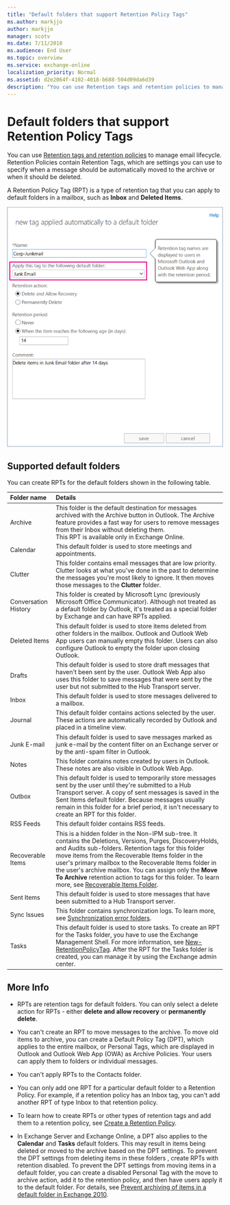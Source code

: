 ```yaml
---
title: "Default folders that support Retention Policy Tags"
ms.author: markjjo
author: markjjo
manager: scotv
ms.date: 7/11/2018
ms.audience: End User
ms.topic: overview
ms.service: exchange-online
localization_priority: Normal
ms.assetid: d2e2064f-4102-4018-b688-504d09da6d39
description: "You can use Retention tags and retention policies to manage email lifecycle. Retention Policies contain Retention Tags, which are settings you can use to specify when a message should be automatically moved to the archive or when it should be deleted."
---
```


# Default folders that support Retention Policy Tags

You can use [Retention tags and retention policies](retention-tags-and-policies.md) to manage email lifecycle. Retention Policies contain Retention Tags, which are settings you can use to specify when a message should be automatically moved to the archive or when it should be deleted. 
  
A Retention Policy Tag (RPT) is a type of retention tag that you can apply to default folders in a mailbox, such as **Inbox** and **Deleted Items**.
  
![Create a Retention Policy Tag (RPT)](../../media/EXO_Retention_DefaultFolders_CreateRPT.png)
  
## Supported default folders

You can create RPTs for the default folders shown in the following table.
  
|**Folder name**|**Details**|
|:-----|:-----|
|Archive  <br/> |This folder is the default destination for messages archived with the Archive button in Outlook. The Archive feature provides a fast way for users to remove messages from their Inbox without deleting them.  <br/> This RPT is available only in Exchange Online.  <br/> |
|Calendar  <br/> |This default folder is used to store meetings and appointments.  <br/> |
|Clutter  <br/> |This folder contains email messages that are low priority. Clutter looks at what you've done in the past to determine the messages you're most likely to ignore. It then moves those messages to the **Clutter** folder.  <br/> |
|Conversation History  <br/> |This folder is created by Microsoft Lync (previously Microsoft Office Communicator). Although not treated as a default folder by Outlook, it's treated as a special folder by Exchange and can have RPTs applied.  <br/> |
|Deleted Items  <br/> |This default folder is used to store items deleted from other folders in the mailbox. Outlook and Outlook Web App users can manually empty this folder. Users can also configure Outlook to empty the folder upon closing Outlook.  <br/> |
|Drafts  <br/> |This default folder is used to store draft messages that haven't been sent by the user. Outlook Web App also uses this folder to save messages that were sent by the user but not submitted to the Hub Transport server.  <br/> |
|Inbox  <br/> |This default folder is used to store messages delivered to a mailbox.  <br/> |
|Journal  <br/> |This default folder contains actions selected by the user. These actions are automatically recorded by Outlook and placed in a timeline view.  <br/> |
|Junk E-mail  <br/> |This default folder is used to save messages marked as junk e-mail by the content filter on an Exchange server or by the anti-spam filter in Outlook.  <br/> |
|Notes  <br/> |This folder contains notes created by users in Outlook. These notes are also visible in Outlook Web App.  <br/> |
|Outbox  <br/> |This default folder is used to temporarily store messages sent by the user until they're submitted to a Hub Transport server. A copy of sent messages is saved in the Sent Items default folder. Because messages usually remain in this folder for a brief period, it isn't necessary to create an RPT for this folder.  <br/> |
|RSS Feeds  <br/> |This default folder contains RSS feeds.  <br/> |
|Recoverable Items  <br/> |This is a hidden folder in the Non-IPM sub-tree. It contains the Deletions, Versions, Purges, DiscoveryHolds, and Audits sub-folders. Retention tags for this folder move items from the Recoverable Items folder in the user's primary mailbox to the Recoverable Items folder in the user's archive mailbox. You can assign only the **Move To Archive** retention action to tags for this folder. To learn more, see [Recoverable Items Folder](https://technet.microsoft.com/library/efc48fb4-2ed8-4d05-93af-f3505fbc389d.aspx).  <br/> |
|Sent Items  <br/> |This default folder is used to store messages that have been submitted to a Hub Transport server.  <br/> |
|Sync Issues  <br/> |This folder contains synchronization logs. To learn more, see [Synchronization error folders](https://go.microsoft.com/fwlink/p/?linkId=198215).  <br/> |
|Tasks  <br/> |This default folder is used to store tasks. To create an RPT for the Tasks folder, you have to use the Exchange Management Shell. For more information, see [New-RetentionPolicyTag](https://technet.microsoft.com/library/3f047d2e-1171-4f53-9b7e-e1625c954325.aspx). After the RPT for the Tasks folder is created, you can manage it by using the Exchange admin center.  <br/> |
   
## More Info

- RPTs are retention tags for default folders. You can only select a delete action for RPTs - either **delete and allow recovery** or **permanently delete**. 
    
- You can't create an RPT to move messages to the archive. To move old items to archive, you can create a Default Policy Tag (DPT), which applies to the entire mailbox, or Personal Tags, which are displayed in Outlook and Outlook Web App (OWA) as Archive Policies. Your users can apply them to folders or individual messages. 
    
- You can't apply RPTs to the Contacts folder.
    
- You can only add one RPT for a particular default folder to a Retention Policy. For example, if a retention policy has an Inbox tag, you can't add another RPT of type Inbox to that retention policy.
    
- To learn how to create RPTs or other types of retention tags and add them to a retention policy, see [Create a Retention Policy](create-a-retention-policy.md).
    
- In Exchange Server and Exchange Online, a DPT also applies to the **Calendar** and **Tasks** default folders. This may result in items being deleted or moved to the archive based on the DPT settings. To prevent the DPT settings from deleting items in these folders , create RPTs with retention disabled. To prevent the DPT settings from moving items in a default folder, you can create a disabled Personal Tag with the move to archive action, add it to the retention policy, and then have users apply it to the default folder. For details, see [Prevent archiving of items in a default folder in Exchange 2010](https://go.microsoft.com/fwlink/p/?LinkId=511071).
    

